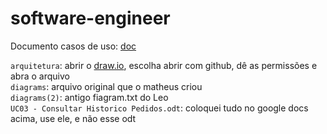 # software-engineer

Documento casos de uso: [doc](https://docs.google.com/document/d/1uly4Ts_od96aN2BTFDrk-fm9u8DP69LR2HkLtze67Yg/edit?usp=sharing)

`arquitetura`: abrir o [draw.io](https://draw.io), escolha abrir com github, dê as permissões e abra o arquivo  
`diagrams`: arquivo original que o matheus criou  
`diagrams(2)`: antigo fiagram.txt do Leo  
`UC03 - Consultar Historico Pedidos.odt`: coloquei tudo no google docs acima, use ele, e não esse odt
